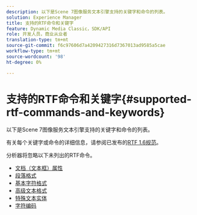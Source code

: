```yaml
---
description: 以下是Scene 7图像服务文本引擎支持的关键字和命令的列表。
solution: Experience Manager
title: 支持的RTF命令和关键字
feature: Dynamic Media Classic，SDK/API
role: 开发人员，商业从业者
translation-type: tm+mt
source-git-commit: f6c97606d7a4209427316d7367013ad9585a5cae
workflow-type: tm+mt
source-wordcount: '98'
ht-degree: 0%

---
```



# 支持的RTF命令和关键字{#supported-rtf-commands-and-keywords}

以下是Scene 7图像服务文本引擎支持的关键字和命令的列表。

有关每个关键字或命令的详细信息，请参阅已发布的[RTF 1.6规范](http://msdn.microsoft.com/en-us/library/aa140277%28v=office.10%29.aspx)。

分析器将忽略以下未列出的RTF命令。

* [文档（文本框）属性](r-document-text-box-properties.md)
* [段落格式](r-paragraph-formatting.md)
* [基本字符格式](r-basic-character-formatting.md)
* [高级文本格式](r-advanced-text-formatting.md)
* [特殊文本实体](r-special-text-entities.md)
* [字符编码](r-is-http-character-encoding.md)
